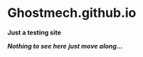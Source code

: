 # Ghostmech.github.io

 **Just a testing site**
 
 ***Nothing to see here***
 ***just move along...***
